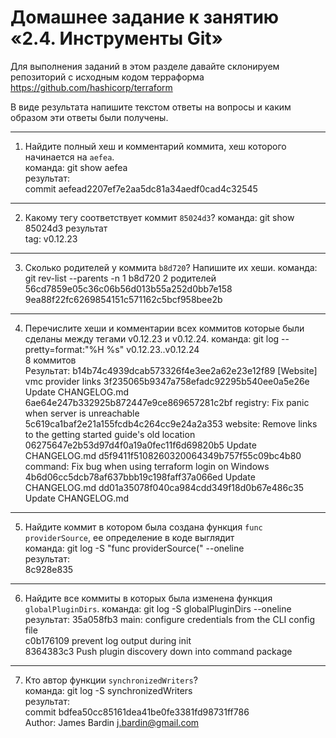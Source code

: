 # Домашнее задание к занятию «2.4. Инструменты Git»

Для выполнения заданий в этом разделе давайте склонируем репозиторий с исходным кодом 
терраформа https://github.com/hashicorp/terraform 

В виде результата напишите текстом ответы на вопросы и каким образом эти ответы были получены. 
___
1. Найдите полный хеш и комментарий коммита, хеш которого начинается на `aefea`.  
команда: git show aefea  
результат:  
commit aefead2207ef7e2aa5dc81a34aedf0cad4c32545  
___  
2. Какому тегу соответствует коммит `85024d3`?
команда:
git show 85024d3
результат  
tag: v0.12.23
___
3. Сколько родителей у коммита `b8d720`? Напишите их хеши.
команда:  git rev-list --parents -n 1 b8d720
2 родителей  56cd7859e05c36c06b56d013b55a252d0bb7e158 9ea88f22fc6269854151c571162c5bcf958bee2b
___
4. Перечислите хеши и комментарии всех коммитов которые были сделаны между тегами  v0.12.23 и v0.12.24.
команда: 
git log --pretty=format:"%H %s" v0.12.23..v0.12.24  
8 коммитов  
Результат:
b14b74c4939dcab573326f4e3ee2a62e23e12f89 [Website] vmc provider links
3f235065b9347a758efadc92295b540ee0a5e26e Update CHANGELOG.md
6ae64e247b332925b872447e9ce869657281c2bf registry: Fix panic when server is unreachable
5c619ca1baf2e21a155fcdb4c264cc9e24a2a353 website: Remove links to the getting started guide's old location
06275647e2b53d97d4f0a19a0fec11f6d69820b5 Update CHANGELOG.md
d5f9411f5108260320064349b757f55c09bc4b80 command: Fix bug when using terraform login on Windows
4b6d06cc5dcb78af637bbb19c198faff37a066ed Update CHANGELOG.md
dd01a35078f040ca984cdd349f18d0b67e486c35 Update CHANGELOG.md
___
5. Найдите коммит в котором была создана функция `func providerSource`, ее определение в коде выглядит   
команда: git log -S "func providerSource(" --oneline    
результат:    
8c928e835 
___
6. Найдите все коммиты в которых была изменена функция `globalPluginDirs`.
команда: git log -S globalPluginDirs --oneline  
результат:
35a058fb3 main: configure credentials from the CLI config file  
c0b176109 prevent log output during init  
8364383c3 Push plugin discovery down into command package  
___
7. Кто автор функции `synchronizedWriters`?    
команда: git log -S synchronizedWriters    
результат:  
commit bdfea50cc85161dea41be0fe3381fd98731ff786  
Author: James Bardin <j.bardin@gmail.com>  


